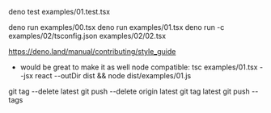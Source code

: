 deno test examples/01.test.tsx

deno run examples/00.tsx
deno run examples/01.tsx
deno run -c examples/02/tsconfig.json examples/02/02.tsx

https://deno.land/manual/contributing/style_guide


- would be great to make it as well node compatible:
tsc examples/01.tsx --jsx react --outDir dist && node dist/examples/01.js

git tag --delete latest
git push --delete origin latest
git tag latest
git push --tags
